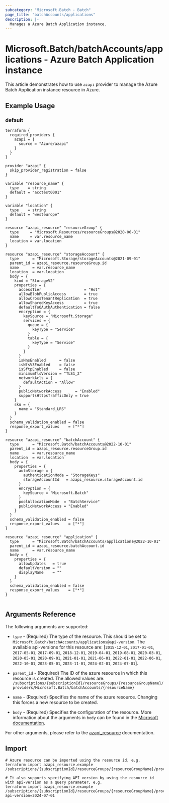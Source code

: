 ```yaml
---
subcategory: "Microsoft.Batch - Batch"
page_title: "batchAccounts/applications"
description: |-
  Manages a Azure Batch Application instance.
---
```


# Microsoft.Batch/batchAccounts/applications - Azure Batch Application instance

This article demonstrates how to use `azapi` provider to manage the Azure Batch Application instance resource in Azure.

## Example Usage

### default

```hcl
terraform {
  required_providers {
    azapi = {
      source = "Azure/azapi"
    }
  }
}

provider "azapi" {
  skip_provider_registration = false
}

variable "resource_name" {
  type    = string
  default = "acctest0001"
}

variable "location" {
  type    = string
  default = "westeurope"
}

resource "azapi_resource" "resourceGroup" {
  type     = "Microsoft.Resources/resourceGroups@2020-06-01"
  name     = var.resource_name
  location = var.location
}

resource "azapi_resource" "storageAccount" {
  type      = "Microsoft.Storage/storageAccounts@2021-09-01"
  parent_id = azapi_resource.resourceGroup.id
  name      = var.resource_name
  location  = var.location
  body = {
    kind = "StorageV2"
    properties = {
      accessTier                   = "Hot"
      allowBlobPublicAccess        = true
      allowCrossTenantReplication  = true
      allowSharedKeyAccess         = true
      defaultToOAuthAuthentication = false
      encryption = {
        keySource = "Microsoft.Storage"
        services = {
          queue = {
            keyType = "Service"
          }
          table = {
            keyType = "Service"
          }
        }
      }
      isHnsEnabled      = false
      isNfsV3Enabled    = false
      isSftpEnabled     = false
      minimumTlsVersion = "TLS1_2"
      networkAcls = {
        defaultAction = "Allow"
      }
      publicNetworkAccess      = "Enabled"
      supportsHttpsTrafficOnly = true
    }
    sku = {
      name = "Standard_LRS"
    }
  }
  schema_validation_enabled = false
  response_export_values    = ["*"]
}

resource "azapi_resource" "batchAccount" {
  type      = "Microsoft.Batch/batchAccounts@2022-10-01"
  parent_id = azapi_resource.resourceGroup.id
  name      = var.resource_name
  location  = var.location
  body = {
    properties = {
      autoStorage = {
        authenticationMode = "StorageKeys"
        storageAccountId   = azapi_resource.storageAccount.id
      }
      encryption = {
        keySource = "Microsoft.Batch"
      }
      poolAllocationMode  = "BatchService"
      publicNetworkAccess = "Enabled"
    }
  }
  schema_validation_enabled = false
  response_export_values    = ["*"]
}

resource "azapi_resource" "application" {
  type      = "Microsoft.Batch/batchAccounts/applications@2022-10-01"
  parent_id = azapi_resource.batchAccount.id
  name      = var.resource_name
  body = {
    properties = {
      allowUpdates   = true
      defaultVersion = ""
      displayName    = ""
    }
  }
  schema_validation_enabled = false
  response_export_values    = ["*"]
}


```



## Arguments Reference

The following arguments are supported:

* `type` - (Required) The type of the resource. This should be set to `Microsoft.Batch/batchAccounts/applications@api-version`. The available api-versions for this resource are: [`2015-12-01`, `2017-01-01`, `2017-05-01`, `2017-09-01`, `2018-12-01`, `2019-04-01`, `2019-08-01`, `2020-03-01`, `2020-05-01`, `2020-09-01`, `2021-01-01`, `2021-06-01`, `2022-01-01`, `2022-06-01`, `2022-10-01`, `2023-05-01`, `2023-11-01`, `2024-02-01`, `2024-07-01`].

* `parent_id` - (Required) The ID of the azure resource in which this resource is created. The allowed values are:  
  `/subscriptions/{subscriptionId}/resourceGroups/{resourceGroupName}/providers/Microsoft.Batch/batchAccounts/{resourceName}`

* `name` - (Required) Specifies the name of the azure resource. Changing this forces a new resource to be created.

* `body` - (Required) Specifies the configuration of the resource. More information about the arguments in `body` can be found in the [Microsoft documentation](https://learn.microsoft.com/en-us/azure/templates/Microsoft.Batch/batchAccounts/applications?pivots=deployment-language-terraform).

For other arguments, please refer to the [azapi_resource](https://registry.terraform.io/providers/Azure/azapi/latest/docs/resources/resource) documentation.

## Import

 ```shell
 # Azure resource can be imported using the resource id, e.g.
 terraform import azapi_resource.example /subscriptions/{subscriptionId}/resourceGroups/{resourceGroupName}/providers/Microsoft.Batch/batchAccounts/{resourceName}/applications/{resourceName}
 
 # It also supports specifying API version by using the resource id with api-version as a query parameter, e.g.
 terraform import azapi_resource.example /subscriptions/{subscriptionId}/resourceGroups/{resourceGroupName}/providers/Microsoft.Batch/batchAccounts/{resourceName}/applications/{resourceName}?api-version=2024-07-01
 ```
